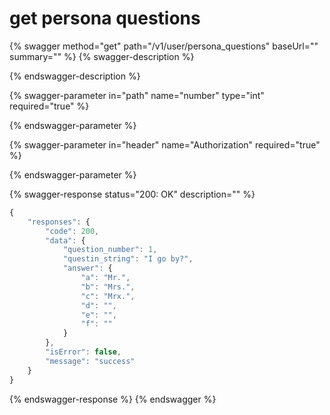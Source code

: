 # get persona questions

{% swagger method="get" path="/v1/user/persona_questions" baseUrl="" summary="" %}
{% swagger-description %}

{% endswagger-description %}

{% swagger-parameter in="path" name="number" type="int" required="true" %}

{% endswagger-parameter %}

{% swagger-parameter in="header" name="Authorization" required="true" %}

{% endswagger-parameter %}

{% swagger-response status="200: OK" description="" %}
```javascript
{
    "responses": {
        "code": 200,
        "data": {
            "question_number": 1,
            "questin_string": "I go by?",
            "answer": {
                "a": "Mr.",
                "b": "Mrs.",
                "c": "Mrx.",
                "d": "",
                "e": "",
                "f": ""
            }
        },
        "isError": false,
        "message": "success"
    }
}
```
{% endswagger-response %}
{% endswagger %}

